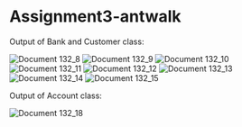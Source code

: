 # Assignment3-antwalk

Output of Bank and Customer class:

![Document 132_8](https://user-images.githubusercontent.com/123260591/215263356-482d579c-4daa-44aa-9ae6-f4b82654b01e.jpg)
![Document 132_9](https://user-images.githubusercontent.com/123260591/215263360-940b987b-c279-4a0e-bbc4-174ca07b994f.jpg)
![Document 132_10](https://user-images.githubusercontent.com/123260591/215263364-fd93d430-20b2-49a3-8024-71fd61aef19b.jpg)
![Document 132_11](https://user-images.githubusercontent.com/123260591/215263368-efefe7ec-4f6c-45a5-ad7b-9ed6423dff03.jpg)
![Document 132_12](https://user-images.githubusercontent.com/123260591/215263376-a76e4246-678a-47fd-bde7-e74651e86e82.jpg)
![Document 132_13](https://user-images.githubusercontent.com/123260591/215263381-e20eb63a-dcd4-4d07-aa02-c8123ea70712.jpg)
![Document 132_14](https://user-images.githubusercontent.com/123260591/215263385-b16ff601-8dd1-41d1-a762-0cbfb9dc2189.jpg)
![Document 132_15](https://user-images.githubusercontent.com/123260591/215263392-693677bc-0d05-4bc1-a5b8-89a0bff8a3f0.jpg)

Output of Account class:

![Document 132_18](https://user-images.githubusercontent.com/123260591/215263420-d890ad34-cc95-4206-8363-3f985dfccd9a.jpg)

